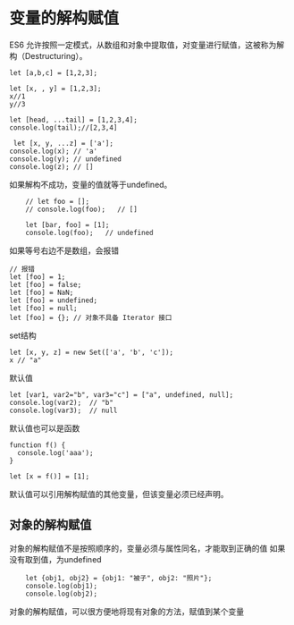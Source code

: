# 变量的解构赋值

ES6 允许按照一定模式，从数组和对象中提取值，对变量进行赋值，这被称为解构（Destructuring）。

```
let [a,b,c] = [1,2,3];

let [x, , y] = [1,2,3];
x//1
y//3

let [head, ...tail] = [1,2,3,4];
console.log(tail);//[2,3,4]

 let [x, y, ...z] = ['a'];
console.log(x); // 'a'
console.log(y); // undefined
console.log(z); // []

```

如果解构不成功，变量的值就等于undefined。

```$xslt
    // let foo = [];
    // console.log(foo);   // []
    
    let [bar, foo] = [1];
    console.log(foo);   // undefined
```

如果等号右边不是数组，会报错
```$xslt
// 报错
let [foo] = 1;
let [foo] = false;
let [foo] = NaN;
let [foo] = undefined;
let [foo] = null;
let [foo] = {}; // 对象不具备 Iterator 接口
```

set结构
```$xslt
let [x, y, z] = new Set(['a', 'b', 'c']);
x // "a"
```
默认值
```$xslt
let [var1, var2="b", var3="c"] = ["a", undefined, null];
console.log(var2);  // "b"
console.log(var3);  // null
```
默认值也可以是函数
```$xslt
function f() {
  console.log('aaa');
}

let [x = f()] = [1];
```

默认值可以引用解构赋值的其他变量，但该变量必须已经声明。

## 对象的解构赋值

对象的解构赋值不是按照顺序的，变量必须与属性同名，才能取到正确的值
如果没有取到值，为undefined
```$xslt
    let {obj1, obj2} = {obj1: "被子", obj2: "照片"};
    console.log(obj1);
    console.log(obj2);
```

对象的解构赋值，可以很方便地将现有对象的方法，赋值到某个变量








